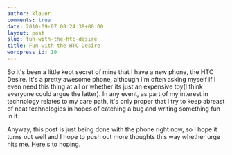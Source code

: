 ```yaml
---
author: klauer
comments: true
date: 2010-09-07 08:24:38+00:00
layout: post
slug: fun-with-the-htc-desire
title: Fun with the HTC Desire
wordpress_id: 10
---
```



    

So it's been a little kept secret of mine that I have a new phone, the HTC
Desire.  It's a pretty awesome phone, although I'm often asking myself if I
even need this thing at all or whether its just an expensive toy(I think
everyone could argue the latter).  In any event, as part of my interest in
technology relates to my care path, it's only proper that I try to keep
abreast of neat technologies in hopes of catching a bug and writing
something fun in it.





Anyway, this post is just being done with the phone right now, so I hope it
turns out well and I hope to push out more thoughts this way whether urge
hits me.  Here's to hoping.


  
